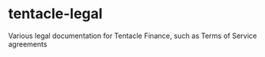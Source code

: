 # tentacle-legal
Various legal documentation for Tentacle Finance, such as Terms of Service agreements
